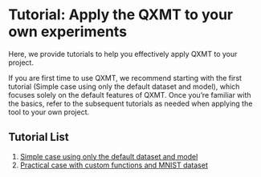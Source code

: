 # Tutorial: Apply the QXMT to your own experiments
Here, we provide tutorials to help you effectively apply QXMT to your project.

If you are first time to use QXMT, we recommend starting with the first tutorial (Simple case using only the default dataset and model), which focuses solely on the default features of QXMT. Once you’re familiar with the basics, refer to the subsequent tutorials as needed when applying the tool to your own project.

## Tutorial List
1. [Simple case using only the default dataset and model](./en/default_simple.md)
2. [Practical case with custom functions and MNIST dataset](./en/mnist_custom.md)
